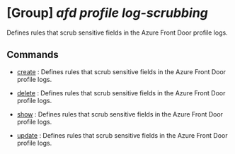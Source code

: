 # [Group] _afd profile log-scrubbing_

Defines rules that scrub sensitive fields in the Azure Front Door profile logs.

## Commands

- [create](/Commands/afd/profile/log-scrubbing/_create.md)
: Defines rules that scrub sensitive fields in the Azure Front Door profile logs.

- [delete](/Commands/afd/profile/log-scrubbing/_delete.md)
: Defines rules that scrub sensitive fields in the Azure Front Door profile logs.

- [show](/Commands/afd/profile/log-scrubbing/_show.md)
: Defines rules that scrub sensitive fields in the Azure Front Door profile logs.

- [update](/Commands/afd/profile/log-scrubbing/_update.md)
: Defines rules that scrub sensitive fields in the Azure Front Door profile logs.
